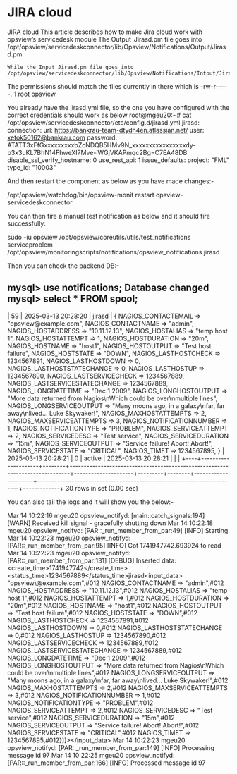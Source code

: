 # JIRA cloud
JIRA cloud
This article describes how to make Jira cloud work with opsview’s servicedesk module
The Output_Jirasd.pm file goes into /opt/opsview/servicedeskconnector/lib/Opsview/Notifications/Output/Jirasd.pm

 

    While the Input_Jirasd.pm file goes into /opt/opsview/servicedeskconnector/lib/Opsview/Notifications/Intput/Jirasd.pm   

     

The permissions should match the files currently in there which is -rw-r-----. 1 root opsview
 
You already have the jirasd.yml file, so the one you have configured with the correct credentials should work as below
root@mgeu20:~# cat /opt/opsview/servicedeskconnector/etc/config.d/jirasd.yml 
jirasd:
  connection:
    url: https://bankrau-team-dtydh4en.atlassian.net/
    user: xetok50162@bankrau.com
    password: ATATT3xFfGxxxxxxxxxbZcNDQB5HMv9N_xxxxxxxxxxxxxxxxdy-p3x3uKL7BhN14FhweXI7Mve-iWGjVKAPmqc2Bg=C7EA48DB
    disable_ssl_verify_hostname: 0
    use_rest_api: 1
  issue_defaults:
    project: "FML"
    type_id: "10003" 

 

And then restart the component as below as you have made changes:-

/opt/opsview/watchdog/bin/opsview-monit restart opsview-servicedeskconnector


You can then fire a manual test notification as below and it should fire successfully:

sudo -iu opsview /opt/opsview/coreutils/utils/test_notifications serviceproblem /opt/opsview/monitoringscripts/notifications/opsview_notifications jirasd


Then you can check the backend DB:- 


mysql> use notifications;
Database changed
mysql> select * FROM spool;
---
| 59 | 2025-03-13 20:28:20 | jirasd | {
  NAGIOS_CONTACTEMAIL           => "opsview\@example.com",
  NAGIOS_CONTACTNAME            => "admin",
  NAGIOS_HOSTADDRESS            => "10.11.12.13",
  NAGIOS_HOSTALIAS              => "temp host 1",
  NAGIOS_HOSTATTEMPT            => 1,
  NAGIOS_HOSTDURATION           => "20m",
  NAGIOS_HOSTNAME               => "host1",
  NAGIOS_HOSTOUTPUT             => "Test host failure",
  NAGIOS_HOSTSTATE              => "DOWN",
  NAGIOS_LASTHOSTCHECK          => 1234567891,
  NAGIOS_LASTHOSTDOWN           => 0,
  NAGIOS_LASTHOSTSTATECHANGE    => 0,
  NAGIOS_LASTHOSTUP             => 1234567890,
  NAGIOS_LASTSERVICECHECK       => 1234567889,
  NAGIOS_LASTSERVICESTATECHANGE => 1234567889,
  NAGIOS_LONGDATETIME           => "Dec 1 2009",
  NAGIOS_LONGHOSTOUTPUT         => "More data returned from Nagios\nWhich could be over\nmultiple lines",
  NAGIOS_LONGSERVICEOUTPUT      => "Many moons ago, in a galaxy\nfar, far away\nlived... Luke Skywaker!",
  NAGIOS_MAXHOSTATTEMPTS        => 2,
  NAGIOS_MAXSERVICEATTEMPTS     => 3,
  NAGIOS_NOTIFICATIONNUMBER     => 1,
  NAGIOS_NOTIFICATIONTYPE       => "PROBLEM",
  NAGIOS_SERVICEATTEMPT         => 2,
  NAGIOS_SERVICEDESC            => "Test service",
  NAGIOS_SERVICEDURATION        => "15m",
  NAGIOS_SERVICEOUTPUT          => "Service failure! Abort! Abort!",
  NAGIOS_SERVICESTATE           => "CRITICAL",
  NAGIOS_TIMET                  => 1234567895,
} | 2025-03-13 20:28:21 |       0 | active | 2025-03-13 20:28:21 |                                                                       |             |
+----+---------------------+--------+------------------------------------------------------------------------------+---------------------+---------+--------+---------------------+-----------------------------------------------------------------------+-------------+
30 rows in set (0.00 sec)


You can also tail the logs and it will show you the below:-


Mar 14 10:22:16 mgeu20 opsview_notifyd: [main::catch_signals:194] [WARN] Received kill signal - gracefully shutting down
Mar 14 10:22:18 mgeu20 opsview_notifyd: [PAR::_run_member_from_par:49] [INFO] Starting
Mar 14 10:22:23 mgeu20 opsview_notifyd: [PAR::_run_member_from_par:95] [INFO] Got 1741947742.693924 to read
Mar 14 10:22:23 mgeu20 opsview_notifyd: [PAR::_run_member_from_par:131] [DEBUG] Inserted data: <opsview><notification><create_time>1741947742</create_time><status_time>1234567889</status_time><module>jirasd</module><input_data><![CDATA[{#012  NAGIOS_CONTACTEMAIL           => "opsview\@example.com",#012  NAGIOS_CONTACTNAME            => "admin",#012  NAGIOS_HOSTADDRESS            => "10.11.12.13",#012  NAGIOS_HOSTALIAS              => "temp host 1",#012  NAGIOS_HOSTATTEMPT            => 1,#012  NAGIOS_HOSTDURATION           => "20m",#012  NAGIOS_HOSTNAME               => "host1",#012  NAGIOS_HOSTOUTPUT             => "Test host failure",#012  NAGIOS_HOSTSTATE              => "DOWN",#012  NAGIOS_LASTHOSTCHECK          => 1234567891,#012  NAGIOS_LASTHOSTDOWN           => 0,#012  NAGIOS_LASTHOSTSTATECHANGE    => 0,#012  NAGIOS_LASTHOSTUP             => 1234567890,#012  NAGIOS_LASTSERVICECHECK       => 1234567889,#012  NAGIOS_LASTSERVICESTATECHANGE => 1234567889,#012  NAGIOS_LONGDATETIME           => "Dec 1 2009",#012  NAGIOS_LONGHOSTOUTPUT         => "More data returned from Nagios\nWhich could be over\nmultiple lines",#012  NAGIOS_LONGSERVICEOUTPUT      => "Many moons ago, in a galaxy\nfar, far away\nlived... Luke Skywaker!",#012  NAGIOS_MAXHOSTATTEMPTS        => 2,#012  NAGIOS_MAXSERVICEATTEMPTS     => 3,#012  NAGIOS_NOTIFICATIONNUMBER     => 1,#012  NAGIOS_NOTIFICATIONTYPE       => "PROBLEM",#012  NAGIOS_SERVICEATTEMPT         => 2,#012  NAGIOS_SERVICEDESC            => "Test service",#012  NAGIOS_SERVICEDURATION        => "15m",#012  NAGIOS_SERVICEOUTPUT          => "Service failure! Abort! Abort!",#012  NAGIOS_SERVICESTATE           => "CRITICAL",#012  NAGIOS_TIMET                  => 1234567895,#012}]]></input_data></notification></opsview>
Mar 14 10:22:23 mgeu20 opsview_notifyd: [PAR::_run_member_from_par:149] [INFO] Processing message id 97
Mar 14 10:22:25 mgeu20 opsview_notifyd: [PAR::_run_member_from_par:166] [INFO] Processed message id 97




